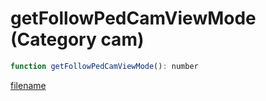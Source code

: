 # getFollowPedCamViewMode (Category cam)

```js
function getFollowPedCamViewMode(): number
```

[filename](getFollowPedCamViewMode_m.md ':include')